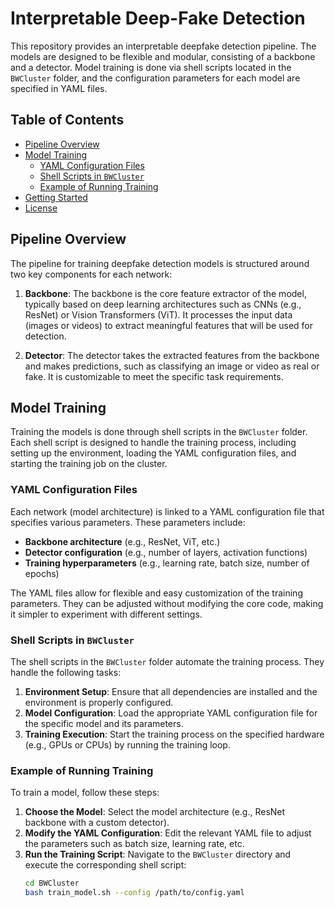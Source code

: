 # Interpretable Deep-Fake Detection

This repository provides an interpretable deepfake detection pipeline. The models are designed to be flexible and modular, consisting of a backbone and a detector. Model training is done via shell scripts located in the `BWCluster` folder, and the configuration parameters for each model are specified in YAML files.

## Table of Contents

- [Pipeline Overview](#pipeline-overview)
- [Model Training](#model-training)
  - [YAML Configuration Files](#yaml-configuration-files)
  - [Shell Scripts in `BWCluster`](#shell-scripts-in-bwcluster)
  - [Example of Running Training](#example-of-running-training)
- [Getting Started](#getting-started)
- [License](#license)

## Pipeline Overview

The pipeline for training deepfake detection models is structured around two key components for each network:

1. **Backbone**: The backbone is the core feature extractor of the model, typically based on deep learning architectures such as CNNs (e.g., ResNet) or Vision Transformers (ViT). It processes the input data (images or videos) to extract meaningful features that will be used for detection.

2. **Detector**: The detector takes the extracted features from the backbone and makes predictions, such as classifying an image or video as real or fake. It is customizable to meet the specific task requirements.

## Model Training

Training the models is done through shell scripts in the `BWCluster` folder. Each shell script is designed to handle the training process, including setting up the environment, loading the YAML configuration files, and starting the training job on the cluster. 

### YAML Configuration Files

Each network (model architecture) is linked to a YAML configuration file that specifies various parameters. These parameters include:

- **Backbone architecture** (e.g., ResNet, ViT, etc.)
- **Detector configuration** (e.g., number of layers, activation functions)
- **Training hyperparameters** (e.g., learning rate, batch size, number of epochs)

The YAML files allow for flexible and easy customization of the training parameters. They can be adjusted without modifying the core code, making it simpler to experiment with different settings.

### Shell Scripts in `BWCluster`

The shell scripts in the `BWCluster` folder automate the training process. They handle the following tasks:

1. **Environment Setup**: Ensure that all dependencies are installed and the environment is properly configured.
2. **Model Configuration**: Load the appropriate YAML configuration file for the specific model and its parameters.
3. **Training Execution**: Start the training process on the specified hardware (e.g., GPUs or CPUs) by running the training loop.

### Example of Running Training

To train a model, follow these steps:

1. **Choose the Model**: Select the model architecture (e.g., ResNet backbone with a custom detector).
2. **Modify the YAML Configuration**: Edit the relevant YAML file to adjust the parameters such as batch size, learning rate, etc.
3. **Run the Training Script**: Navigate to the `BWCluster` directory and execute the corresponding shell script:
   ```bash
   cd BWCluster
   bash train_model.sh --config /path/to/config.yaml
